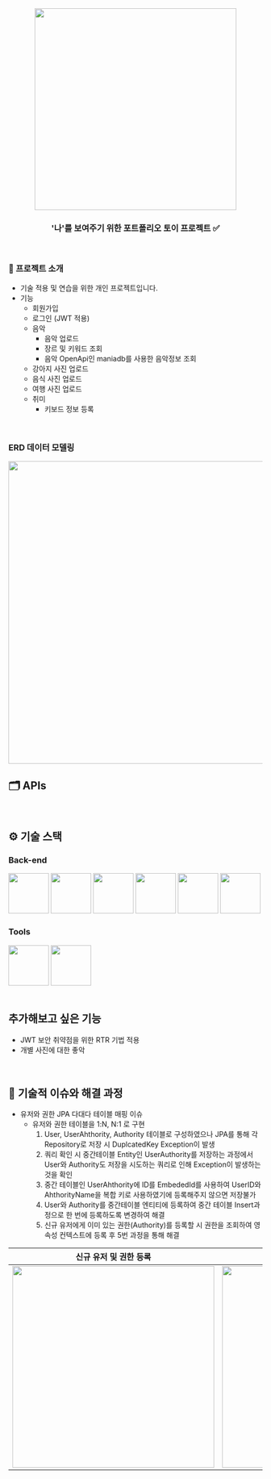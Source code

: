 <div align="center">

<!-- logo -->
<img src="https://search.pstatic.net/common/?src=http%3A%2F%2Fblogfiles.naver.net%2FMjAyNDA2MjBfMjI0%2FMDAxNzE4ODU0NjE2NTEx.EGlSQtG4A7foGqij66is5ReorZZlNs0FSQljZxpbqmcg.62caY61ZYGQ9Vo3D5N-OzibHQJWWgaiXPUZxYZqmW0og.JPEG%2FGettyImages-jv13450691_%25281%2529.jpg&type=sc960_832" width="400"/>

### '나'를 보여주기 위한 포트폴리오 토이 프로젝트 ✅

<!-- logo [<img src="https://img.shields.io/badge/-spring boot-important?style=flat&logo=spring-boot&logoColor=white" />]() 
[<img src="https://img.shields.io/badge/-spring boot jpa-important?style=flat&logo=java&logoColor=white" />]() 
[<img src="https://img.shields.io/badge/-notion-black?style=flat&logo=notion&logoColor=white" />]() 
[<img src="https://img.shields.io/badge/-java-yellow?style=flat&logo=java&logoColor=white" />]() 
[<img src="https://img.shields.io/badge/-Javascript-blue?style=flat&logo=JavaScript&logoColor=white" />]() 
[<img src="https://img.shields.io/badge/-Vue.js-blue?style=flat&logo=Vue.js&logoColor=white" />]() 
[<img src="https://img.shields.io/badge/MySQL-v8.0.37 -yellow?style=flat&logo=MySQL&logoColor=white" />]() -->
<br/> 

</div> 

### 📝 프로젝트 소개

- 기술 적용 및 연습을 위한 개인 프로젝트입니다.
- 기능
  + 회원가입
  + 로그인 (JWT 적용)
  + 음악
    + 음악 업로드
    + 장르 및 키워드 조회
    + 음악 OpenApi인 maniadb를 사용한 음악정보 조회
  + 강아지 사진 업로드
  + 음식 사진 업로드
  + 여행 사진 업로드
  + 취미
    + 키보드 정보 등록

<br />

### ERD 데이터 모델링
<img src="https://github.com/user-attachments/assets/59b0ca3d-89f3-4098-9087-f07223bc9c2e" width="600"/>

<br />

## 🗂️ APIs




<br />

## ⚙ 기술 스택
### Back-end
<div>
<img src="https://github.com/yewon-Noh/readme-template/blob/main/skills/Java.png?raw=true" width="80">
<img src="https://github.com/yewon-Noh/readme-template/blob/main/skills/SpringBoot.png?raw=true" width="80">
<img src="https://github.com/yewon-Noh/readme-template/blob/main/skills/SpringSecurity.png?raw=true" width="80">
<img src="https://github.com/yewon-Noh/readme-template/blob/main/skills/SpringDataJPA.png?raw=true" width="80">
<img src="https://github.com/yewon-Noh/readme-template/blob/main/skills/Mysql.png?raw=true" width="80">
<img src="https://github.com/yewon-Noh/readme-template/blob/main/skills/Redis.png?raw=true" width="80">
</div>

### Tools
<div>
<img src="https://github.com/yewon-Noh/readme-template/blob/main/skills/Github.png?raw=true" width="80">
<img src="https://github.com/yewon-Noh/readme-template/blob/main/skills/Notion.png?raw=true" width="80">
</div>

<br />

## 추가해보고 싶은 기능
- JWT 보안 취약점을 위한 RTR 기법 적용
- 개별 사진에 대한 좋악

<br />

## 🤔 기술적 이슈와 해결 과정
- 유저와 권한 JPA 다대다 테이블 매핑 이슈
  + 유저와 권한 테이블을 1:N, N:1 로 구현
    1. User, UserAhthority, Authority 테이블로 구성하였으나 JPA를 통해 각 Repository로 저장 시 DuplcatedKey Exception이 발생
    2. 쿼리 확인 시 중간테이블 Entity인 UserAuthority를 저장하는 과정에서 User와 Authority도 저장을 시도하는 쿼리로 인해 Exception이 발생하는 것을 확인
    3. 중간 테이블인 UserAhthority에 ID를 EmbededId를 사용하여 UserID와 AhthorityName을 복합 키로 사용하였기에 등록해주지 않으면 저장불가
    4. User와 Authority를 중간테이블 엔티티에 등록하여 중간 테이블 Insert과정으로 한 번에 등록하도록 변경하여 해결
    5. 신규 유저에게 이미 있는 권한(Authority)를 등록할 시 권한을 조회하여 영속성 컨텍스트에 등록 후 5번 과정을 통해 해결

|신규 유저 및 권한 등록|신규 유저 등록|
|:---:|:---:|
|<img src="https://github.com/user-attachments/assets/cba5a685-4528-4c19-94aa-4ee7af16ade4" width="400"/>|<img src="https://github.com/user-attachments/assets/c6ede36d-64f9-48a7-ace2-ade62622bb5a" width="400"/>|
<!--- Jwt 탈취 취약점 보완
  + Jwt에 대한 공부를 하던 중 JWT의 취약점에 대한 공부를 통해 Security 코딩의 중요성을 발견
  + Access Token 외에 Refresh Token을 사용하는 RTR 기법을 적용
  + Refresh Token 저장을 위해 Redis를 도입하여 저장 -->
<br />
